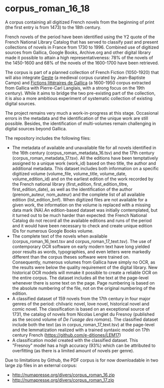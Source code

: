# corpus_roman_16_18
A corpus containing all digitized French novels from the beginning of print (the first entry is from 1473) to the 18th century.

French novels of the period have been identified using the Y2 quote of the French National Library Catalog that has served to classify past and present collections of novels in France from 1730 to 1996. Combined use of digitized sources from Gallica, Google Books, Archive.org and other digital library made it possible to attain a high representativeness: 78% of the novels of the 1450-1600 and 68% of the novels of the 1600-1700 have been retrieved.

The corpus is part of a planned collection of French Fiction (1050-1920) that will also integrate [Geste](https://github.com/Jean-Baptiste-Camps/Geste/) (a medieval corpus curated by Jean-Baptiste Camps) and [Fictions littéraires de Gallica](https://zenodo.org/record/4751204#.YJv2Xes6_y9) (a 1600-1950 corpus extracted from Gallica with Pierre-Carl Langlais, with a strong focus on the 19th century). While it aims to bridge the two pre-existing part of the collection, it is also a more ambitious experiment of systematic collection of existing digital sources.

The project remains very much a work-in-progress at this stage. Occasional errors in the metadata and the identification of the unique work are still possible. Besides, the identification of multi-volumes remain challenging in digital sources beyond Gallica.

The repository includes the following files:
- The metadata of available and unavailable file for all novels identified in the 16th century (corpus_roman_metadata_16.tsv) and the 17th century (corpus_roman_metadata_17.tsv). All the editions have been temptatively assigned to a unique work (work_id) based on theo title, the author and additional metadata. This dataset includes both information on a specific digitized volume (volume_file, volume_title, volume_date, volume_edition_id) and on the earliest edition of the work recorded by the French national library (first_edition, first_edition_titre, first_edition_date), as well as the identification of the author (prenom_auteur, nom_auteur) and the complete list of all available edition (list_edition_bnf). When digitized files are not available for a given work, the information on the volume is replaced with a missing data mark (NA).An edition-based dataset was initially contemplated, but it turned out to be much harder than expected: the French National Catalog do not record all the available editions and runs of the period and it would have been necessary to check and create unique edition IDs for numerous Google Books volume. 
- The complete text of the novels when available (corpus_roman_16_text.tsv and corpus_roman_17_text.tsv). The use of contemporary OCR software on early modern text have long yielded poor results as words, typographies, and even letters were markedly different than the corpus theses software were trained on. Consequently, numerous volumes from Gallica have simply no OCR, as the results were below the quality requirement of the digital library. New historical OCR models will mmake it possible to create a reliable OCR on the entire corpus. The dataset includes all the text at the page-level whenever there is some text on the page. Page numbering is based on the absolute numbering of the file, not on the original numbering of the edition.
- A classified dataset of 159 novels from the 17th century in four major genres of the period: chilvaric novel, love novel, historical novel and comic novel. The classification is based on an exceptional source of 1731, the catalog of novels from Nicolas Lenglet du Fresnoy (published as the second volume of *De l'usage des romans*). The classified dataset include both the text (as in corpus_roman_17_text.tsv) at the page-level and the lemmatization realized with a trained syntaxic model on 17th century French (https://github.com/e-ditiones/LEM17)
- A classification model created with the classified dataset. This "Fresnoy" model has a high accuracy (93%) which can be attributed to overfitting (as there is a limited amount of novels per genre). 

Due to limitations by Github, the PDF corpus is for now downloadable in two large zip files in an external corpus:
- http://numapresse.org/divers/corpus_roman_16.zip
- http://numapresse.org/divers/corpus_roman_17.zip
